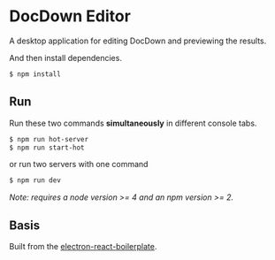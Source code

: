 # DocDown Editor

A desktop application for editing DocDown and previewing the results.

And then install dependencies.

```bash
$ npm install
```

## Run

Run these two commands __simultaneously__ in different console tabs.

```bash
$ npm run hot-server
$ npm run start-hot
```

or run two servers with one command

```bash
$ npm run dev
```

*Note: requires a node version >= 4 and an npm version >= 2.*

## Basis

Built from the [electron-react-boilerplate](https://github.com/chentsulin/electron-react-boilerplate).

